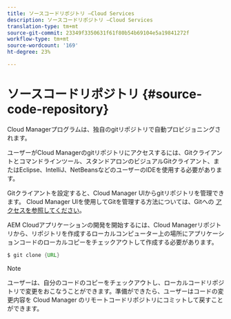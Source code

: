 ```yaml
---
title: ソースコードリポジトリ —Cloud Services
description: ソースコードリポジトリ —Cloud Services
translation-type: tm+mt
source-git-commit: 23349f3350631f61f80b54b69104e5a19841272f
workflow-type: tm+mt
source-wordcount: '169'
ht-degree: 23%

---
```



# ソースコードリポジトリ {#source-code-repository}

Cloud Managerプログラムは、独自のgitリポジトリで自動プロビジョニングされます。

ユーザーがCloud Managerのgitリポジトリにアクセスするには、Gitクライアントとコマンドラインツール、スタンドアロンのビジュアルGitクライアント、またはEclipse、IntelliJ、NetBeansなどのユーザーのIDEを使用する必要があります。

Gitクライアントを設定すると、Cloud Manager UIからgitリポジトリを管理できます。 Cloud Manager UIを使用してGitを管理する方法については、Gitへの [アクセスを参照してください](/help/implementing/cloud-manager/accessing-git.md)。

AEM Cloudアプリケーションの開発を開始するには、Cloud Managerリポジトリから、リポジトリを作成するローカルコンピューター上の場所にアプリケーションコードのローカルコピーをチェックアウトして作成する必要があります。

```java
$ git clone {URL}
```

>[!NOTE]
>
>ユーザーは、自分のコードのコピーをチェックアウトし、ローカルコードリポジトリで変更をおこなうことができます。準備ができたら、ユーザーはコードの変更内容を Cloud Manager のリモートコードリポジトリにコミットして戻すことができます。
